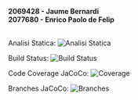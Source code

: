 **2069428 - Jaume Bernardi**<br>
**2077680 - Enrico Paolo de Felip**<br><br>

Analisi Statica: ![Analisi Statica](https://img.shields.io/badge/Validation-Success-green)

Build Status: ![Build Status](https://img.shields.io/badge/Build-Success-green)


Code Coverage JaCoCo: ![Coverage](https://img.shields.io/badge/Coverage-0%-red)

Branches JaCoCo: ![Branches](https://img.shields.io/badge/Branches-0%-red)